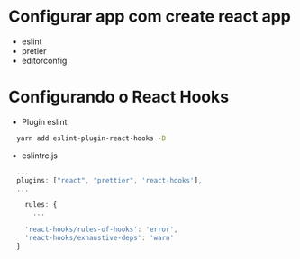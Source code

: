 # Configurar app com create react app
- eslint
- pretier
- editorconfig

# Configurando o React Hooks
- Plugin eslint
```sh
  yarn add eslint-plugin-react-hooks -D
``` 
- eslintrc.js
```js
  ...
  plugins: ["react", "prettier", 'react-hooks'],
  ...

    rules: {
      ...

    'react-hooks/rules-of-hooks': 'error',
    'react-hooks/exhaustive-deps': 'warn'
  }
```
